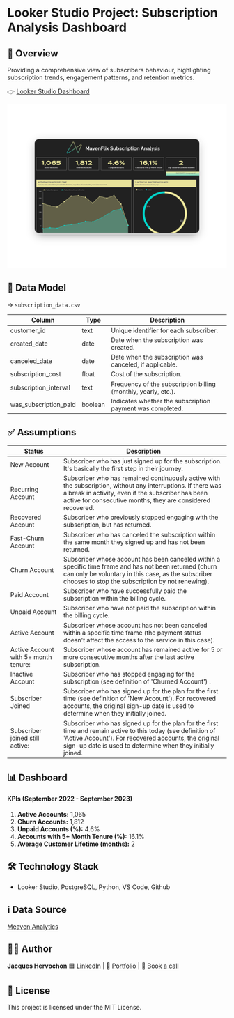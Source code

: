 # Looker Studio Project: Subscription Analysis Dashboard

## 📖 Overview
Providing a comprehensive view of subscribers behaviour, highlighting subscription trends, engagement patterns, and retention metrics.

👉 [Looker Studio Dashboard](https://lookerstudio.google.com/reporting/88314616-5a91-46d5-b720-d92d717b3196/page/p_jiovlfg6od)

![Subscription Analysis Dashboard](screenshots/dashboard.png)

## 📁 Data Model

→ `subscription_data.csv` 

| Column                 | Type      | Description                                                        |
|------------------------|-----------|--------------------------------------------------------------------|
| customer_id            | text      | Unique identifier for each subscriber.                              |
| created_date           | date      | Date when the subscription was created.                             |
| canceled_date          | date      | Date when the subscription was canceled, if applicable.            |
| subscription_cost      | float     | Cost of the subscription.                                           |
| subscription_interval  | text      | Frequency of the subscription billing (monthly, yearly, etc.).      |
| was_subscription_paid  | boolean   | Indicates whether the subscription payment was completed.           |

## ✅ Assumptions

| Status                            | Description               |
|-----------------------------------|---------------------------|
| New Account                       | Subscriber who has just signed up for the subscription. It's basically the first step in their journey.  |
| Recurring Account                 | Subscriber who has remained continuously active with the subscription, without any interruptions. If there was a break in activity, even if the subscriber has been active for consecutive months, they are considered recovered.                        |
| Recovered Account                 | Subscriber who previously stopped engaging with the subscription, but has returned.           |
| Fast-Churn Account                | Subscriber who has canceled the subscription within the same month they signed up and has not been returned.                                          |
| Churn Account                     | Subscriber whose account has been canceled within a specific time frame and has not been returned (churn can only be voluntary in this case, as the subscriber chooses to stop the subscription by not renewing).    |
| Paid Account                     | Subscriber who have successfully paid the subscription within the billing cycle.          |
| Unpaid Account                   | Subscriber who have not paid the subscription within the billing cycle.|
| Active Account                   | Subscriber whose account has not been canceled within a specific time frame (the payment status doesn't affect the access to the service in this case).|
| Active Account with 5+ month tenure:  | Subscriber whose account has remained active for 5 or more consecutive months after the last active subscription.  |
| Inactive Account                 | Subscriber who has stopped engaging for the subscription (see definition of 'Churned Account') .|
| Subscriber Joined                | Subscriber who has signed up for the plan for the first time (see definition of 'New Account'). For recovered accounts, the original sign-up date is used to determine when they initially joined.|
| Subscriber joined still active:  | Subscriber who has signed up for the plan for the first time and remain active to this today (see definition of 'Active Account'). For recovered accounts, the original sign-up date is used to determine when they initially joined. |

## 📊 Dashboard 

#### KPIs (September 2022 - September 2023)
1. **Active Accounts:** 1,065
2. **Churn Accounts:** 1,812
3. **Unpaid Accounts (%):** 4.6%
4. **Accounts with 5+ Month Tenure (%):** 16.1%
5. **Average Customer Lifetime (months):** 2

## 🛠️ Technology Stack
- Looker Studio, PostgreSQL, Python, VS Code, Github

## ℹ️ Data Source
[Meaven Analytics](https://mavenanalytics.io/data-playground?order=date_added%2Cdesc&pageSize=20)

## 👨‍💻 Author
**Jacques Hervochon** 🟦 [LinkedIn](https://www.linkedin.com/in/jacques-hervochon-27448898) |
🔗 [Portfolio](https://jacqueshervochon.carrd.co/#) |
📆 [Book a call](https://calendly.com/jacqueshervochon/30min)

## 📄 License 
This project is licensed under the MIT License.
